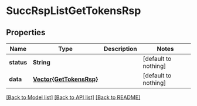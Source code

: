 # SuccRspListGetTokensRsp


## Properties
Name | Type | Description | Notes
------------ | ------------- | ------------- | -------------
**status** | **String** |  | [default to nothing]
**data** | [**Vector{GetTokensRsp}**](GetTokensRsp.md) |  | [default to nothing]


[[Back to Model list]](../README.md#models) [[Back to API list]](../README.md#api-endpoints) [[Back to README]](../README.md)


